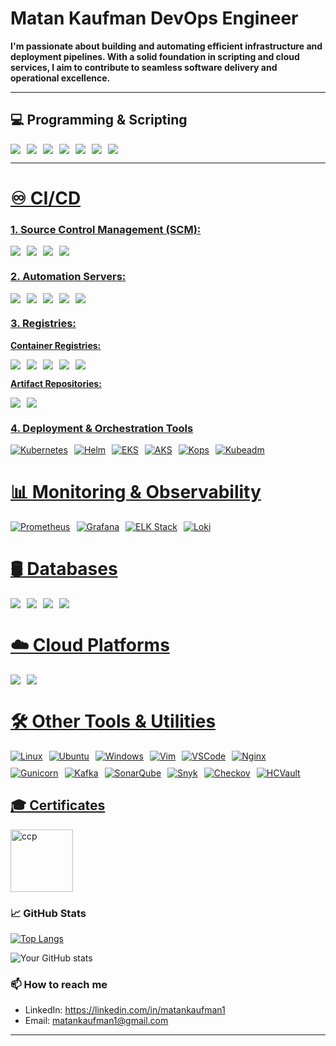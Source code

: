 # Matan Kaufman DevOps Engineer

**I'm passionate about building and automating efficient infrastructure and deployment pipelines. With a solid foundation in scripting and cloud services, I aim to contribute to seamless software delivery and operational excellence.**

---

## 💻 Programming & Scripting  
<div style="display: flex; gap: 10px; align-items: center;"
    flex-wrap: wrap;"> 
    <a href="https://www.python.org" target="_blank" rel="noreferrer"> <img src=https://img.shields.io/badge/Python-3776AB?style=plasticlogo=python&logoColor=white/>
    <a href="https://www.gnu.org/software/bash" target="_blank" rel="noreferrer">  <img src=https://img.shields.io/badge/Bash-4EAA25?style=plastic&logo=gnu-bash&logoColor=white/>
    <a href="https://groovy-lang.org" target="_blank" rel="noreferrer"> <img src=https://img.shields.io/badge/Groovy-4298B8?style=plastic&logo=apache-groovy&logoColor=white/>
    <a href="https://yaml.org" target="_blank" rel="noreferrer"> <img src=https://img.shields.io/badge/YAML-CB171E?style=plastic&logo=yaml&logoColor=white/>
    <a href="https://www.mysql.com" target="_blank" rel="noreferrer"> <img src=https://img.shields.io/badge/SQL-336791?style=plastic&logo=postgresql&logoColor=white/>
    <a href="https://html.spec.whatwg.org" target="_blank" rel="noreferrer"> <img src=https://img.shields.io/badge/HTML-E34F26?style=plastic&logo=html5&logoColor=white/>
    <a href="https://www.w3.org/TR/CSS/#css" target="_blank" rel="noreferrer">  <img src=https://img.shields.io/badge/CSS-1572B6?style=plastic&logo=css3&logoColor=white/>
</div>

---
# ♾️ CI/CD  

### **1. Source Control Management (SCM):**  
<div style="display: flex; gap: 10px; align-items: center;">
    <img src=https://img.shields.io/badge/GitHub-181717?style=plastic&logo=github&logoColor=white/>
    <img src=https://img.shields.io/badge/GitLab-FCA121?style=plastic&logo=gitlab&logoColor=white/> 
    <img src=https://img.shields.io/badge/Azure%20Repos-0078D7?style=plastic&logo=microsoft-azure&logoColor=white/>
    <img src=https://img.shields.io/badge/AWS%20CodeCommit-FF9900?style=plastic&logo=amazon-aws&logoColor=white/>  
</div>

### **2. Automation Servers:**  
<div style="display: flex; gap: 10px; align-items: center;">
    <img src=https://img.shields.io/badge/Jenkins-D24939?style=plastic&logo=jenkins&logoColor=white/>
    <img src=https://img.shields.io/badge/GitHub%20Actions-2088FF?style=plastic&logo=github-actions&logoColor=white/>  
    <img src=https://img.shields.io/badge/CircleCI-343434?style=plastic&logo=circleci&logoColor=white/>
    <img src=https://img.shields.io/badge/Azure%20Pipelines-0078D7?style=plastic&logo=azure-pipelines&logoColor=white/>
    <img src=https://img.shields.io/badge/AWS%20CodePipeline-FF9900?style=plastic&logo=amazon-aws&logoColor=white/>
</div>


### **3. Registries:**  
**Container Registries:**  
<div style="display: flex; gap: 10px; align-items: center;">
    <img src=https://img.shields.io/badge/DockerHub-2496ED?style=plastic&logo=docker&logoColor=white/>
    <img src=https://img.shields.io/badge/ECR-FF9900?style=plastic&logo=amazon-aws&logoColor=white/>
    <img src=https://img.shields.io/badge/GitLab%20Registry-FCA121?style=plastic&logo=gitlab&logoColor=white/>
    <img src=https://img.shields.io/badge/GitHub%20Packages-2EA44F?style=plastic&logo=github&logoColor=white/>
    <img src=https://img.shields.io/badge/Azure%20Container%20Registry-0078D7?style=plastic&logo=microsoft-azure&logoColor=white/>
</div>

**Artifact Repositories:**  
<div style="display: flex; gap: 10px; align-items: center;">
    <img src=https://img.shields.io/badge/JFrog%20Artifactory-41BF47?style=plastic&logo=jfrog&logoColor=white/>
    <img src=https://img.shields.io/badge/Nexus-343434?style=plastic&logo=sonatype&logoColor=white/>
</div>

### **4. Deployment & Orchestration Tools**
<div style="display: flex; gap: 10px; align-items: center; flex-wrap: wrap;">
    <img src="https://img.shields.io/badge/Kubernetes-326CE5?style=plastic&logo=kubernetes&logoColor=white" alt="Kubernetes"/> 
    <img src="https://img.shields.io/badge/Helm-0F1689?style=plastic&logo=helm&logoColor=white" alt="Helm"/> 
    <img src="https://img.shields.io/badge/EKS-FF9900?style=plastic&logo=amazon-eks&logoColor=white" alt="EKS"/> 
    <img src="https://img.shields.io/badge/AKS-0078D7?style=plastic&logo=azure-kubernetes-service&logoColor=white" alt="AKS"/> 
    <img src="https://img.shields.io/badge/Kops-3E4EE3?style=plastic&logo=kubernetes&logoColor=white" alt="Kops"/> 
    <img src="https://img.shields.io/badge/Kubeadm-326CE5?style=plastic&logo=kubernetes&logoColor=white" alt="Kubeadm"/> 
 </div>


# **📊 Monitoring & Observability**

<div style="display: flex; gap: 10px; align-items: center;">
  <img src="https://img.shields.io/badge/Prometheus-E6522C?style=plastic&logo=prometheus&logoColor=white" alt="Prometheus"/>
  <img src="https://img.shields.io/badge/Grafana-F46800?style=plastic&logo=grafana&logoColor=white" alt="Grafana"/>
  <img src="https://img.shields.io/badge/ELK%20Stack-005571?style=plastic&logo=elastic&logoColor=white" alt="ELK Stack"/>
  <img src="https://img.shields.io/badge/Loki-0A3E98?style=plastic&logo=grafana&logoColor=white" alt="Loki"/>
</div>

# **🛢️ Databases**  
<div style="display: flex; gap: 10px; align-items: center;">
    <img src=https://img.shields.io/badge/MySQL-040720?style=plastic&logo=mysql&logoColor=white/>  
    <img src=https://img.shields.io/badge/MongoDB-47A248?style=plastic&logo=mongodb&logoColor=white/>
    <img src=https://img.shields.io/badge/DynamoDB-4053D6?style=plastic&logo=amazon-dynamodb&logoColor=white/>  
    <img src=https://img.shields.io/badge/Azure%20MySQL-0078D7?style=plastic&logo=microsoft-azure&logoColor=white/>  
</div>

# **☁️ Cloud Platforms**  
<div style="display: flex; gap: 10px; align-items: center;">
    <img src="https://img.shields.io/badge/AWS-232F3E?style=plastic&logo=amazon-aws&logoColor=white"/>
    <img src="https://img.shields.io/badge/Azure-0078D7?style=plastic&logo=microsoft-azure&logoColor=white"/>
</div>

# **🛠️ Other Tools & Utilities**
<div style="display: flex; gap: 10px; align-items: center; flex-wrap: wrap;"> <img src="https://img.shields.io/badge/Linux-FCC624?style=plastic&logo=linux&logoColor=black" alt="Linux"/> <img src="https://img.shields.io/badge/Ubuntu-E95420?style=plastic&logo=ubuntu&logoColor=white" alt="Ubuntu"/> <img src="https://img.shields.io/badge/Windows-0078D6?style=plastic&logo=windows&logoColor=white" alt="Windows"/> <img src="https://img.shields.io/badge/Vim-019733?style=plastic&logo=vim&logoColor=white" alt="Vim"/> <img src="https://img.shields.io/badge/VSCode-007ACC?style=plastic&logo=visual-studio-code&logoColor=white" alt="VSCode"/> <img src="https://img.shields.io/badge/Nginx-269539?style=plastic&logo=nginx&logoColor=white" alt="Nginx"/> </div> <div style="display: flex; gap: 10px; align-items: center; flex-wrap: wrap; margin-top: 10px;"> <img src="https://img.shields.io/badge/Gunicorn-499848?style=plastic&logo=gunicorn&logoColor=white" alt="Gunicorn"/> <img src="https://img.shields.io/badge/Kafka-231F20?style=plastic&logo=apache-kafka&logoColor=white" alt="Kafka"/> <img src="https://img.shields.io/badge/SonarQube-4E9BCD?style=plastic&logo=sonarqube&logoColor=white" alt="SonarQube"/> <img src="https://img.shields.io/badge/Snyk-4C4A73?style=plastic&logo=snyk&logoColor=white" alt="Snyk"/> <img src="https://img.shields.io/badge/Checkov-8051D6?style=plastic&logoColor=white" alt="Checkov"/> <img src="https://img.shields.io/badge/HashiCorp%20Vault-000000?style=plastic&logo=vault&logoColor=white" alt="HCVault"/> </div>

## 🎓 Certificates
<a href="https://www.credly.com/badges/7a1492e3-a1f0-40c0-84b7-28b3681ad5b3/public_url" target="_blank" rel="noreferrer"> <img src="https://d1.awsstatic.com/training-and-certification/certification-badges/AWS-Certified-Cloud-Practitioner_badge.634f8a21af2e0e956ed8905a72366146ba22b74c.png" alt="ccp" width="100" height="100"/> </a>


### 📈 GitHub Stats
[![Top Langs](https://github-readme-stats.vercel.app/api/top-langs/?username=matankaufman1&layout=donut&theme=dracula)](https://github.com/matankaufman1/github-readme-stats)

![Your GitHub stats](https://github-readme-stats.vercel.app/api?username=matankaufman1&show_icons=true&theme=dracula)

### 📫 How to reach me
- LinkedIn: https://linkedin.com/in/matankaufman1
- Email: matankaufman1@gmail.com


---
